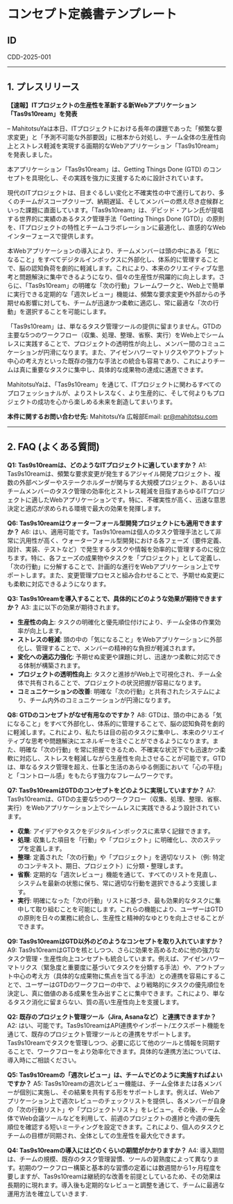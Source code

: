 # コンセプト定義書テンプレート

## ID

CDD-2025-001

---

## 1. プレスリリース

**【速報】ITプロジェクトの生産性を革新する新Webアプリケーション「Tas9s10ream」を発表**

–
MahitotsuYaは本日、ITプロジェクトにおける長年の課題であった「頻繁な要求変更」と「予測不可能な外部要因」に根本から対処し、チーム全体の生産性向上とストレス軽減を実現する画期的なWebアプリケーション「Tas9s10ream」を発表しました。

本アプリケーション「Tas9s10ream」は、Getting Things Done
(GTD) のコンセプトを具現化し、その実践を強力に支援するために設計されています。

現代のITプロジェクトは、目まぐるしい変化と不確実性の中で進行しており、多くのチームがスコープクリープ、納期遅延、そしてメンバーの燃え尽き症候群といった課題に直面しています。「Tas9s10ream」は、デビッド・アレン氏が提唱する世界的に実績のあるタスク管理手法「Getting
Things Done
(GTD)」の原則を、ITプロジェクトの特性とチームコラボレーションに最適化し、直感的なWebインターフェースで提供します。

本Webアプリケーションの導入により、チームメンバーは頭の中にある「気になること」をすべてデジタルインボックスに外部化し、体系的に管理することで、脳の認知負荷を劇的に軽減します。これにより、本来のクリエイティブな思考と問題解決に集中できるようになり、個々の生産性が飛躍的に向上します。さらに、「Tas9s10ream」の明確な「次の行動」フレームワークと、Web上で簡単に実行できる定期的な「週次レビュー」機能は、頻繁な要求変更や外部からの予期せぬ影響に対しても、チームが迅速かつ柔軟に適応し、常に最適な「次の行動」を選択することを可能にします。

「Tas9s10ream」は、単なるタスク管理ツールの提供に留まりません。GTDの主要な5つのワークフロー（収集、処理、整理、省察、実行）をWeb上でシームレスに実践することで、プロジェクトの透明性が向上し、メンバー間のコミュニケーションが円滑になります。また、アイゼンハワーマトリクスやアウトプット中心の考え方といった既存の強力な手法との統合も容易であり、これによりチームは真に重要なタスクに集中し、具体的な成果物の達成に邁進できます。

MahitotsuYaは、「Tas9s10ream」を通じて、ITプロジェクトに関わるすべてのプロフェッショナルが、よりストレスなく、より生産的に、そして何よりもプロジェクトの成功を心から楽しめる未来を創造してまいります。

**本件に関するお問い合わせ先:** MahitotsuYa 広報部Email: pr@mahitotsu.com

---

## 2. FAQ (よくある質問)

**Q1: Tas9s10reamは、どのようなITプロジェクトに適していますか？** A1:
Tas9s10reamは、頻繁な要求変更が発生するアジャイル開発プロジェクト、複数の外部ベンダーやステークホルダーが関与する大規模プロジェクト、あるいはチームメンバーのタスク管理の効率化とストレス軽減を目指すあらゆるITプロジェクトに適したWebアプリケーションです。特に、不確実性が高く、迅速な意思決定と適応が求められる環境で最大の効果を発揮します。

**Q6: Tas9s10reamはウォーターフォール型開発プロジェクトにも適用できますか？**
A6: はい、適用可能です。Tas9s10reamは個人のタスク管理手法として非常に汎用性が高く、ウォーターフォール型開発における各フェーズ（要件定義、設計、実装、テストなど）で発生するタスクや情報を効率的に管理するのに役立ちます。特に、各フェーズの成果物やタスクを「プロジェクト」として定義し、「次の行動」に分解することで、計画的な進行をWebアプリケーション上でサポートします。また、変更管理プロセスと組み合わせることで、予期せぬ変更にも柔軟に対応できるようになります。

**Q3: Tas9s10reamを導入することで、具体的にどのような効果が期待できますか？**
A3: 主に以下の効果が期待されます。

- **生産性の向上**: タスクの明確化と優先順位付けにより、チーム全体の作業効率が向上します。
- **ストレスの軽減**: 頭の中の「気になること」をWebアプリケーションに外部化し、管理することで、メンバーの精神的な負担が軽減されます。
- **変化への適応力強化**: 予期せぬ変更や課題に対し、迅速かつ柔軟に対応できる体制が構築されます。
- **プロジェクトの透明性向上**: タスクと進捗がWeb上で可視化され、チーム全体で共有されることで、プロジェクトの状況把握が容易になります。
- **コミュニケーションの改善**: 明確な「次の行動」と共有されたシステムにより、チーム内外のコミュニケーションが円滑になります。

**Q8: GTDのコンセプトがなぜ有用なのですか？** A8:
GTDは、頭の中にある「気になること」をすべて外部化し、体系的に管理することで、脳の認知負荷を劇的に軽減します。これにより、私たちは目の前のタスクに集中し、本来のクリエイティブな思考や問題解決にエネルギーを注ぐことができるようになります。また、明確な「次の行動」を常に把握できるため、不確実な状況下でも迅速かつ柔軟に対応し、ストレスを軽減しながら生産性を向上させることが可能です。GTDは、単なるタスク管理を超え、仕事と生活のあらゆる側面において「心の平穏」と「コントロール感」をもたらす強力なフレームワークです。

**Q7: Tas9s10reamはGTDのコンセプトをどのように実現していますか？** A7:
Tas9s10reamは、GTDの主要な5つのワークフロー（収集、処理、整理、省察、実行）をWebアプリケーション上でシームレスに実践できるよう設計されています。

- **収集**: アイデアやタスクをデジタルインボックスに素早く記録できます。
- **処理**: 収集した項目を「行動」や「プロジェクト」に明確化し、次のステップを定義します。
- **整理**: 定義された「次の行動」や「プロジェクト」を適切なリスト（例: 特定のコンテキスト、期日、プロジェクト）に分類・整理します。
- **省察**: 定期的な「週次レビュー」機能を通じて、すべてのリストを見直し、システムを最新の状態に保ち、常に適切な行動を選択できるよう支援します。
- **実行**: 明確になった「次の行動」リストに基づき、最も効果的なタスクに集中して取り組むことを可能にします。これらの機能により、ユーザーはGTDの原則を日々の業務に統合し、生産性と精神的なゆとりを向上させることができます。

**Q9: Tas9s10reamはGTD以外のどのようなコンセプトを取り入れていますか？** A9:
Tas9s10reamはGTDを核としつつ、さらに効果を高めるために他の強力なタスク管理・生産性向上コンセプトも統合しています。例えば、アイゼンハワーマトリクス（緊急度と重要度に基づいてタスクを分類する手法）や、アウトプット中心の考え方（具体的な成果物に焦点を当てる手法）との連携を容易にすることで、ユーザーはGTDのワークフローの中で、より戦略的にタスクの優先順位を決定し、真に価値のある成果を生み出すことに集中できます。これにより、単なるタスク消化に留まらない、質の高い生産性向上を支援します。

**Q2: 既存のプロジェクト管理ツール（Jira, Asanaなど）と連携できますか？**
A2: はい、可能です。Tas9s10reamはAPI連携やインポート/エクスポート機能を通じて、既存のプロジェクト管理ツールとの連携をサポートします。Tas9s10reamでタスクを管理しつつ、必要に応じて他のツールと情報を同期することで、ワークフローをより効率化できます。具体的な連携方法については、導入時にご相談ください。

**Q5:
Tas9s10reamの「週次レビュー」は、チームでどのように実施すればよいですか？** A5:
Tas9s10reamの週次レビュー機能は、チーム全体または各メンバーが個別に実施し、その結果を共有する形をサポートします。例えば、Webアプリケーション上で週次レビューのチェックリストを提供し、各メンバーが自身の「次の行動リスト」や「プロジェクトリスト」をレビュー。その後、チーム全体でWeb会議ツールなどを利用して、前週のプロジェクトの進捗と今週の優先順位を確認する短いミーティングを設定できます。これにより、個人のタスクとチームの目標が同期され、全体としての生産性を最大化できます。

**Q4: Tas9s10reamの導入にはどのくらいの期間がかかりますか？**
A4: 導入期間は、チームの規模、既存のタスク管理習慣、ツールの習熟度によって異なります。初期のワークフロー構築と基本的な習慣の定着には数週間から1ヶ月程度を要しますが、Tas9s10reamは継続的な改善を前提としているため、その効果は長期的に現れます。導入後も定期的なレビューと調整を通じて、チームに最適な運用方法を確立していきます.
